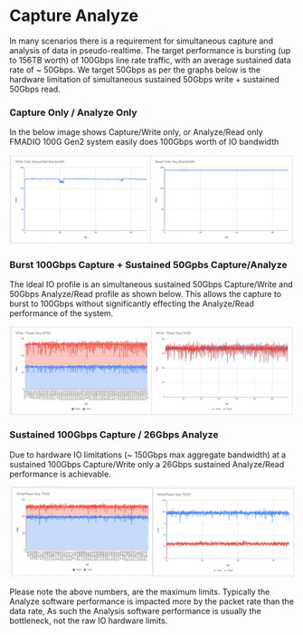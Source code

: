 # Capture Analyze

In many scenarios there is a requirement for simultaneous capture and analysis of data in pseudo-realtime. The target performance is bursting \(up to 156TB worth\) of 100Gbps line rate traffic, with an average sustained data rate of ~ 50Gbps. We target 50Gbps as per the graphs below is the hardware limitation of simultaneous sustained 50Gbps write + sustained 50Gbps read.

### Capture Only / Analyze Only

In the below image shows Capture/Write only, or Analyze/Read only FMADIO 100G Gen2 system easily does 100Gbps worth of IO bandwidth

![Capture Only and Analyze Only Raw IO throughput](../.gitbook/assets/image%20%2887%29.png)

### Burst 100Gbps Capture + Sustained 50Gpbs Capture/Analyze

The ideal IO profile is an simultaneous sustained 50Gbps Capture/Write and 50Gbps Analyze/Read profile as shown below. This allows the capture to burst to 100Gbps without significantly effecting the Analyze/Read performance of the system.

![100Gbps Burst Capture + Sustained 50Gbps Capture/Analyze raw IO Thoughput ](../.gitbook/assets/image%20%2889%29.png)

### Sustained 100Gbps Capture / 26Gbps Analyze

Due to hardware IO limitations \(~ 150Gbps max aggregate bandwidth\) at a sustained 100Gbps Capture/Write only a 26Gbps sustained Analyze/Read performance is achievable.

![Sustained 100Gbps Capture + 26Gbps sustained Analyze raw IO Throughput](../.gitbook/assets/image%20%2890%29.png)

Please note the above numbers, are the maximum limits. Typically the Analyze software performance is impacted more by the packet rate than the data rate, As such the Analysis software performance is usually the bottleneck, not the raw IO hardware limits.

